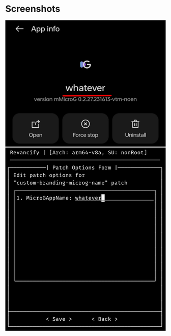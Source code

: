 # Screenshots
![](/assets/microg/custom-branding-microg-name/1.png)
![](/assets/microg/custom-branding-microg-name/2.png)